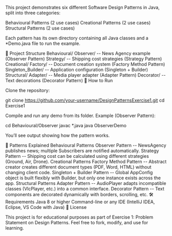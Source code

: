 This project demonstrates six different Software Design Patterns in Java, split into three categories:

Behavioural Patterns (2 use cases)
Creational Patterns (2 use cases)
Structural Patterns (2 use cases)

Each pattern has its own directory containing all Java classes and a *Demo.java file to run the example.

📂 Project Structure
Behavioural/
Observer/ -- News Agency example (Observer Pattern)
Strategy/ -- Shipping cost strategies (Strategy Pattern)
Creational/
Factory/ -- Document creation system (Factory Method Pattern)
Singleton_Builder/ -- Application configuration (Singleton + Builder)
Structural/
Adapter/ -- Media player adapter (Adapter Pattern)
Decorator/ -- Text decorations (Decorator Pattern)
🚀 How to Run

Clone the repository:

git clone https://github.com/your-username/DesignPatternsExercise1.git
cd Exercise1


Compile and run any demo from its folder. Example (Observer Pattern):

cd Behavioural/Observer
javac *.java
java ObserverDemo


You’ll see output showing how the pattern works.

📘 Patterns Explained
Behavioural Patterns
Observer Pattern -- NewsAgency publishes news; multiple Subscribers are notified automatically.
Strategy Pattern -- Shipping cost can be calculated using different strategies (Ground, Air, Drone).
Creational Patterns
Factory Method Pattern -- Abstract creator creates different document types (PDF, Word, HTML) without changing client code.
Singleton + Builder Pattern -- Global AppConfig object is built flexibly with Builder, but only one instance exists across the app.
Structural Patterns
Adapter Pattern -- AudioPlayer adapts incompatible classes (VlcPlayer, etc.) into a common interface.
Decorator Pattern -- Text components are decorated dynamically with borders, scrolling, etc.
🛠 Requirements
Java 8 or higher
Command-line or any IDE (IntelliJ IDEA, Eclipse, VS Code with Java)
📄 License

This project is for educational purposes as part of Exercise 1: Problem Statement on Design Patterns.
Feel free to fork, modify, and use for learning.